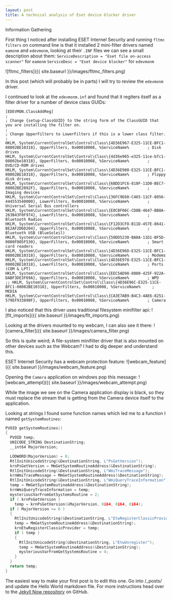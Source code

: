 ```yaml
---
layout: post
title: A technical analysis of Eset device blocker driver
---
```


Information Gathering

First thing I noticed after installing ESET Internel Security and running `fltmc filters` on command line is that it installed 2 mini-filter drivers named `eamonm` and `edevmonm`, looking at their `.INF` files we can see a small description about them:
`ServiceDescription = "Eset file on-access scanner"` for `eamonm`
`ServiceDesc = "Eset device blocker"` for `edevmonm`

![fltmc_filters]({{ site.baseurl }}/images/fltmc_filters.png)


In this post (which will probably be in parts) I will try to review the `edevmonm` driver.

I continued to look at the `edevmonm.inf` and found that it regiters itself as a filter driver for a number of device class GUIDs:

```
[EDEVMON.ClassAddReg]
;
; Change {setup-ClassGUID} to the string form of the ClassGUID that you are installing the filter on.
;
; Change UpperFilters to LowerFilters if this is a lower class filter.
;
HKLM, System\CurrentControlSet\Control\Class\{4D36E967-E325-11CE-BFC1-08002BE10318}, UpperFilters, 0x00010008, %ServiceName%		; Disk drives
HKLM, System\CurrentControlSet\Control\Class\{4d36e965-e325-11ce-bfc1-08002be10318}, UpperFilters, 0x00010008, %ServiceName%		; DVD/CD-ROM drives
HKLM, System\CurrentControlSet\Control\Class\{4D36E980-E325-11CE-BFC1-08002BE10318}, UpperFilters, 0x00010008, %ServiceName%		; Floppy disk drives
HKLM, System\CurrentControlSet\Control\Class\{6BDD1FC6-810F-11D0-BEC7-08002BE2092F}, UpperFilters, 0x00010008, %ServiceName%		; Imaging devices 
HKLM, System\CurrentControlSet\Control\Class\{36FC9E60-C465-11CF-8056-444553540000}, LowerFilters, 0x00010008, %ServiceName%		; Universal Serial Bus controllers
HKLM, System\CurrentControlSet\Control\Class\{E0CBF06C-CD8B-4647-BB8A-263B43F0F974}, LowerFilters, 0x00010008, %ServiceName%		; Bluetooth Radios
HKLM, System\CurrentControlSet\Control\Class\{F12D3CF8-B11D-457E-8641-BE2AF2D6D204}, UpperFilters, 0x00010008, %ServiceName%		; Bluetooth USB (BlueSoleil)
HKLM, System\CurrentControlSet\Control\Class\{50DD5230-BA8A-11D1-BF5D-0000F805F530}, UpperFilters, 0x00010008, %ServiceName%		; Smart card readers
HKLM, System\CurrentControlSet\Control\Class\{4D36E96D-E325-11CE-BFC1-08002BE10318}, UpperFilters, 0x00010008, %ServiceName%		; Modems
HKLM, System\CurrentControlSet\Control\Class\{4D36E978-E325-11CE-BFC1-08002BE10318}, LowerFilters, 0x00010008, %ServiceName%		; Ports (COM & LPT)
HKLM, System\CurrentControlSet\Control\Class\{EEC5AD98-8080-425F-922A-DABF3DE3F69A}, UpperFilters, 0x00010008, %ServiceName%		; WPD
;; HKLM, System\CurrentControlSet\Control\Class\{4D36E96C-E325-11CE-BFC1-08002BE10318}, UpperFilters, 0x00010008, %ServiceName%		; MEDIA
HKLM, System\CurrentControlSet\Control\Class\{CA3E7AB9-B4C3-4AE6-8251-579EF933890F}, UpperFilters, 0x00010008, %ServiceName%		; Camera
```

I also noticed that this driver uses traditional filesystem minifilter api:
![flt_imports]({{ site.baseurl }}/images/flt_imports.png)

Looking at the drivers mounted to my webcam, I can also see it there:
![camera_filter]({{ site.baseurl }}/images/camera_filter.png)

So this is quite weird; A file-system minifilter driver that is also mounted on other devices such as the Webcam? I had to dig deeper and understand this.

ESET Internet Security has a webcam protection feature:
![webcam_feature]({{ site.baseurl }}/images/webcam_feature.png)

Opening the `Camera` application on windows pop this message:
![webcam_attempt]({{ site.baseurl }}/images/webcam_attempt.png)


While the image we see on the Camera application display is black, so they must replace the stream that is getting from the Camera device itself to the application.

Looking at strings I found some function names which led me to a function I named `getSystemRoutines`:

```c
PVOID getSystemRoutines()
{
  PVOID temp;
  UNICODE_STRING DestinationString;
  __int64 MajorVersion;

  LODWORD(MajorVersion) = 0;
  RtlInitUnicodeString(&DestinationString, L"PsGetVersion");
  krnPsGetVersion = MmGetSystemRoutineAddress(&DestinationString);
  RtlInitUnicodeString(&DestinationString, L"WmiTraceMessage");
  krnWmiTraceMessage = MmGetSystemRoutineAddress(&DestinationString);
  RtlInitUnicodeString(&DestinationString, L"WmiQueryTraceInformation");
  temp = MmGetSystemRoutineAddress(&DestinationString);
  krnWmiQueryTraceInformation = temp;
  mysteriousVarFromGetSystemsRoutine = 2;
  if ( krnPsGetVersion )
    temp = krnPsGetVersion(&MajorVersion, 0i64, 0i64, 0i64);
  if ( MajorVersion >= 6 )
  {
    RtlInitUnicodeString(&DestinationString, L"EtwRegisterClassicProvider");
    temp = MmGetSystemRoutineAddress(&DestinationString);
    krnEtwRegisterClassicProvider = temp;
    if ( temp )
    {
      RtlInitUnicodeString(&DestinationString, L"EtwUnregister");
      temp = MmGetSystemRoutineAddress(&DestinationString);
      mysteriousVarFromGetSystemsRoutine = 4;
    }
  }
  return temp;
}
```


The easiest way to make your first post is to edit this one. Go into /_posts/ and update the Hello World markdown file. For more instructions head over to the [Jekyll Now repository](https://github.com/barryclark/jekyll-now) on GitHub.